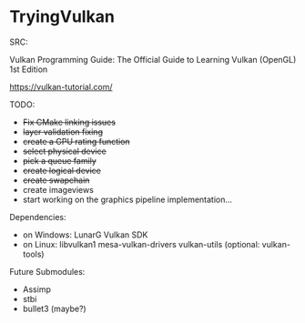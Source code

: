 # TryingVulkan

SRC:

Vulkan Programming Guide: The Official Guide to Learning Vulkan (OpenGL) 1st Edition

https://vulkan-tutorial.com/

TODO:
- ~~Fix CMake linking issues~~
- ~~layer validation fixing~~
- ~~create a GPU rating function~~
- ~~select physical device~~
- ~~pick a queue family~~
- ~~create logical device~~
- ~~create swapchain~~
- create imageviews
- start working on the graphics pipeline implementation...

Dependencies:

- on Windows: LunarG Vulkan SDK
- on Linux: libvulkan1 mesa-vulkan-drivers vulkan-utils (optional: vulkan-tools)

Future Submodules:

- Assimp
- stbi
- bullet3 (maybe?)